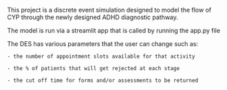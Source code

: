 This project is a discrete event simulation designed to model the flow of CYP
through the newly designed ADHD diagnostic pathway.

The model is run via a streamlit app that is called by running the app.py file

The DES has various parameters that the user can change such as:
    
    - the number of appointment slots available for that activity
    
    - the % of patients that will get rejected at each stage
    
    - the cut off time for forms and/or assessments to be returned
